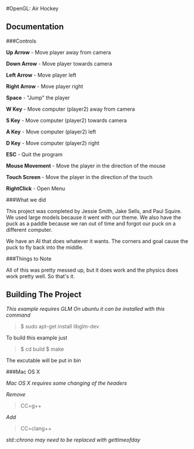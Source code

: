 #OpenGL: Air Hockey

Documentation
-------------

###Controls

**Up Arrow** - Move player away from camera

**Down Arrow** - Move player towards camera

**Left Arrow** - Move player left

**Right Arrow** - Move player right

**Space** - "Jump" the player

**W Key** - Move computer (player2) away from camera

**S Key** - Move computer (player2) towards camera

**A Key** - Move computer (player2) left

**D Key** - Move computer (player2) right

**ESC** - Quit the program

**Mouse Movement** - Move the player in the direction of the mouse

**Touch Screen** - Move the player in the direction of the touch

**RightClick** - Open Menu

###What we did

This project was completed by Jessie Smith, Jake Sells, and Paul Squire.
We used large models because it went with our theme. We also have the puck 
as a paddle because we ran out of time and forgot our puck on a different
computer.

We have an AI that does whatever it wants. The corners and goal cause the
puck to fly back into the middle.

###Things to Note

All of this was pretty messed up, but it does work and the physics
does work pretty well. So that's it.


Building The Project
--------------------

*This example requires GLM*
*On ubuntu it can be installed with this command*

>$ sudo apt-get install libglm-dev

To build this example just 

>$ cd build
>$ make

The excutable will be put in bin

###Mac OS X

*Mac OS X requires some changing of the headers*

*Remove*
>CC=g++

*Add*
>CC=clang++

*std::chrono may need to be replaced with gettimeofday*
